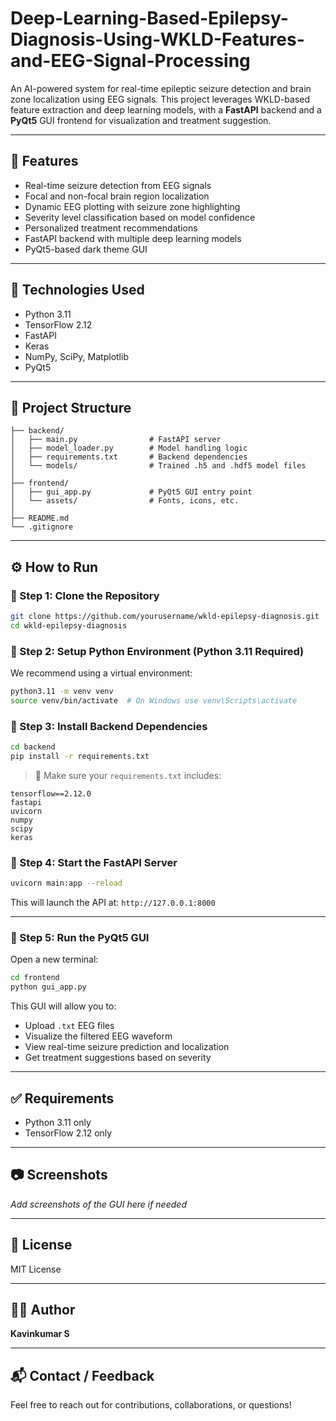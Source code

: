 # Deep-Learning-Based-Epilepsy-Diagnosis-Using-WKLD-Features-and-EEG-Signal-Processing

An AI-powered system for real-time epileptic seizure detection and brain zone localization using EEG signals. This project leverages WKLD-based feature extraction and deep learning models, with a **FastAPI** backend and a **PyQt5** GUI frontend for visualization and treatment suggestion.

---

## 🚀 Features

* Real-time seizure detection from EEG signals
* Focal and non-focal brain region localization
* Dynamic EEG plotting with seizure zone highlighting
* Severity level classification based on model confidence
* Personalized treatment recommendations
* FastAPI backend with multiple deep learning models
* PyQt5-based dark theme GUI

---

## 🧠 Technologies Used

* Python 3.11
* TensorFlow 2.12
* FastAPI
* Keras
* NumPy, SciPy, Matplotlib
* PyQt5

---

## 📁 Project Structure

```
├── backend/
│   ├── main.py                # FastAPI server
│   ├── model_loader.py        # Model handling logic
│   ├── requirements.txt       # Backend dependencies
│   └── models/                # Trained .h5 and .hdf5 model files
│
├── frontend/
│   ├── gui_app.py             # PyQt5 GUI entry point
│   └── assets/                # Fonts, icons, etc.
│
├── README.md
└── .gitignore
```

---

## ⚙️ How to Run

### 🔹 Step 1: Clone the Repository

```bash
git clone https://github.com/yourusername/wkld-epilepsy-diagnosis.git
cd wkld-epilepsy-diagnosis
```

### 🔹 Step 2: Setup Python Environment (Python 3.11 Required)

We recommend using a virtual environment:

```bash
python3.11 -m venv venv
source venv/bin/activate  # On Windows use venv\Scripts\activate
```

### 🔹 Step 3: Install Backend Dependencies

```bash
cd backend
pip install -r requirements.txt
```

> 📌 Make sure your `requirements.txt` includes:

```
tensorflow==2.12.0
fastapi
uvicorn
numpy
scipy
keras
```

### 🔹 Step 4: Start the FastAPI Server

```bash
uvicorn main:app --reload
```

This will launch the API at: `http://127.0.0.1:8000`

---

### 🔹 Step 5: Run the PyQt5 GUI

Open a new terminal:

```bash
cd frontend
python gui_app.py
```

This GUI will allow you to:

* Upload `.txt` EEG files
* Visualize the filtered EEG waveform
* View real-time seizure prediction and localization
* Get treatment suggestions based on severity

---

## ✅ Requirements

* Python 3.11 only
* TensorFlow 2.12 only

---

## 📷 Screenshots

*Add screenshots of the GUI here if needed*

---

## 📜 License

MIT License

---

## 🙋‍♂️ Author

**Kavinkumar S**

---

## 📬 Contact / Feedback

Feel free to reach out for contributions, collaborations, or questions!
